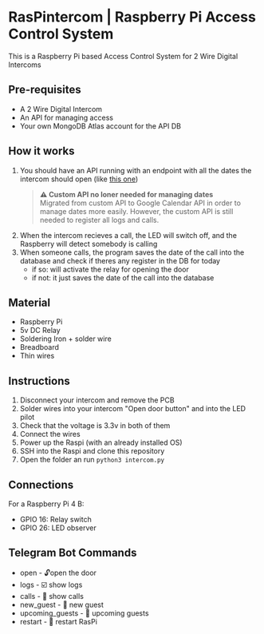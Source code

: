 # RasPintercom | Raspberry Pi Access Control System

This is a Raspberry Pi based Access Control System for 2 Wire Digital Intercoms

## Pre-requisites
- A 2 Wire Digital Intercom
- An API for managing access
- Your own MongoDB Atlas account for the API DB

## How it works
1. You should have an API running with an endpoint with all the dates the intercom should open (like [this one](https://github.com/rsvives/intercomAPI))
    > **⚠️ Custom API no loner needed for managing dates** <br>
    >  Migrated from custom API to Google Calendar API in order to manage dates more easily. However, the custom API is still needed to register all logs and calls.
1. When the intercom recieves a call, the LED will switch off, and the Raspberry will detect somebody is calling 
1. When someone calls, the program saves the date of the call into the database and check if theres any register in the DB for today
    - if so: will activate the relay for opening the door
    - if not: it just saves the date of the call into the database 


## Material
- Raspberry Pi
- 5v DC Relay
- Soldering Iron + solder wire
- Breadboard
- Thin wires

## Instructions
1. Disconnect your intercom and remove the PCB
1. Solder wires into your intercom "Open door button" and into the LED pilot
1. Check that the voltage is 3.3v in both of them
1. Connect the wires
1. Power up the Raspi (with an already installed OS)
1. SSH into the Raspi and clone this repository
1. Open the folder an run `python3 intercom.py`
<!-- 1. Create and configure an .env file with an `ACCESS_TOKEN` -->

## Connections
For a Raspberry Pi 4 B:

- GPIO 16: Relay switch
- GPIO 26: LED observer

## Telegram Bot Commands
- open - 🔓open the door
- logs - ☑️ show logs
- calls - 🔔 show calls
- new_guest - 👋 new guest
- upcoming_guests - 📆 upcoming guests
- restart - 🔄 restart RasPi
